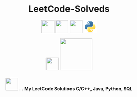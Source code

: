 <h1 align="center">LeetCode-Solveds</h1>

<p align="center"> 

<img src="https://www.svgrepo.com/show/373482/c.svg" width="40" height="40"/> 
<img src="https://www.svgrepo.com/show/373528/cpp3.svg" width="40" height="40"> 
<img src="https://www.svgrepo.com/show/184143/java.svg" width="40" height="40"/> 
<img src="https://raw.githubusercontent.com/devicons/devicon/master/icons/python/python-original.svg" width="40" height="40"/>
</p>
<p align="center"> 
<img src="https://upload.wikimedia.org/wikipedia/commons/2/29/Postgresql_elephant.svg" width="40" height="40"/>
<img src="https://www.svgrepo.com/show/303251/mysql-logo.svg" width="100" height="100"/> 
</p>
<h4 align="center"><img src="https://www.svgrepo.com/show/373280/linux-opened.svg" width="40" height="40"/> . . My LeetCode Solutions C/C++, Java, Python, SQL</h4>
